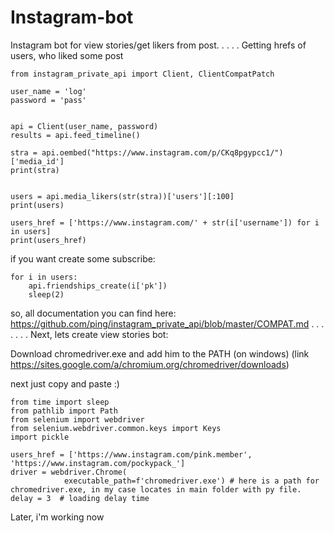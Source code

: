 # Instagram-bot
Instagram bot for view stories/get likers from post. 
.
.
.
.
Getting hrefs of users, who liked some post
```
from instagram_private_api import Client, ClientCompatPatch

user_name = 'log'
password = 'pass'


api = Client(user_name, password)
results = api.feed_timeline()

stra = api.oembed("https://www.instagram.com/p/CKq8pgypcc1/")['media_id']
print(stra)


users = api.media_likers(str(stra))['users'][:100]
print(users)

users_href = ['https://www.instagram.com/' + str(i['username']) for i in users]
print(users_href)
```



if you want create some subscribe:
```
for i in users:
    api.friendships_create(i['pk'])
    sleep(2)
```

so, all documentation you can find here: https://github.com/ping/instagram_private_api/blob/master/COMPAT.md 
.
.
.
.
.
.
.
Next, lets create view stories bot:


Download chromedriver.exe and add him to the PATH (on windows)
(link https://sites.google.com/a/chromium.org/chromedriver/downloads)

next just copy and paste :)
```
from time import sleep
from pathlib import Path
from selenium import webdriver
from selenium.webdriver.common.keys import Keys
import pickle

users_href = ['https://www.instagram.com/pink.member', 'https://www.instagram.com/pockypack_']
driver = webdriver.Chrome(
            executable_path=f'chromedriver.exe') # here is a path for chromedriver.exe, in my case locates in main folder with py file.
delay = 3  # loading delay time

```

Later, i'm working now



